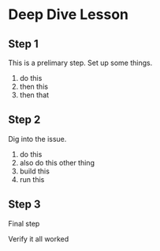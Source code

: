 # Deep Dive Lesson

## Step 1

This is a prelimary step. Set up some things.

1. do this
2. then this
3. then that

## Step 2

Dig into the issue.

1. do this
2. also do this other thing
3. build this
4. run this

## Step 3

Final step

Verify it all worked
